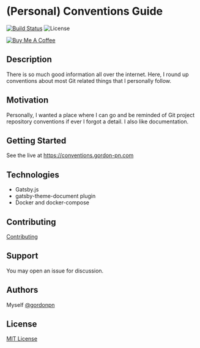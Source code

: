 # (Personal) Conventions Guide

[![Build Status](https://drone.gordon-pn.com/api/badges/gordonpn/conventions-guide/status.svg)](https://drone.gordon-pn.com/gordonpn/conventions-guide)
![License](https://badgen.net/github/license/gordonpn/conventions-guide)

[![Buy Me A Coffee](https://www.buymeacoffee.com/assets/img/custom_images/orange_img.png)](https://www.buymeacoffee.com/gordonpn)

## Description

There is so much good information all over the internet. Here, I round up conventions about most Git related things that I personally follow.

## Motivation

Personally, I wanted a place where I can go and be reminded of Git project repository conventions if ever I forgot a detail. I also like documentation.

## Getting Started

See the live at https://conventions.gordon-pn.com

## Technologies

- Gatsby.js
- gatsby-theme-document plugin
- Docker and docker-compose

## Contributing

[Contributing](./CONTRIBUTING.md)

## Support

You may open an issue for discussion.

## Authors

Myself [@gordonpn](https://github.com/gordonpn)

## License

[MIT License](./LICENSE)
